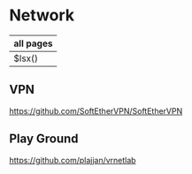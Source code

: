 # Network

| all pages |
| --------- |
| $lsx()    |

## VPN
<https://github.com/SoftEtherVPN/SoftEtherVPN>

## Play Ground
<https://github.com/plajjan/vrnetlab>


